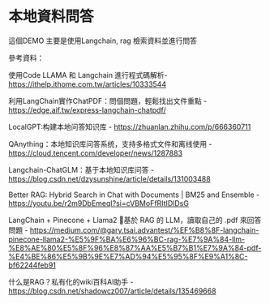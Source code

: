 # 本地資料問答

這個DEMO 主要是使用Langchain, rag 檢索資料並進行問答

參考資料：

使用Code LLAMA 和 Langchain 進行程式碼解析-https://ithelp.ithome.com.tw/articles/10333544

利用LangChain實作ChatPDF：問個問題，輕鬆找出文件重點 - https://edge.aif.tw/express-langchain-chatpdf/

LocalGPT:构建本地问答知识库 - https://zhuanlan.zhihu.com/p/666360711

QAnything：本地知识库问答系统，支持多格式文件和离线使用 - https://cloud.tencent.com/developer/news/1287883

Langchain-ChatGLM：基于本地知识库问答 - https://blog.csdn.net/dzysunshine/article/details/131003488

Better RAG: Hybrid Search in Chat with Documents | BM25 and Ensemble - https://youtu.be/r2m9DbEmeqI?si=cVBMoFfRItIDlDsG
 
  LangChain + Pinecone + Llama2 🦙基於 RAG 的 LLM，讀取自己的 .pdf 來回答問題 - https://medium.com/@gary.tsai.advantest/%EF%B8%8F-langchain-pinecone-llama2-%E5%9F%BA%E6%96%BC-rag-%E7%9A%84-llm-%E8%AE%80%E5%8F%96%E8%87%AA%E5%B7%B1%E7%9A%84-pdf-%E4%BE%86%E5%9B%9E%E7%AD%94%E5%95%8F%E9%A1%8C-bf62244feb91

什么是RAG？私有化的wiki百科AI助手 - https://blog.csdn.net/shadowcz007/article/details/135469668
